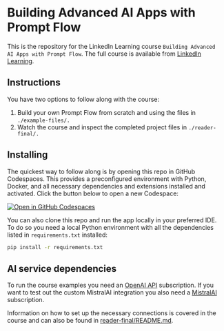 # Building Advanced AI Apps with Prompt Flow
This is the repository for the LinkedIn Learning course `Building Advanced AI Apps with Prompt Flow`. The full course is available from [LinkedIn Learning][lil-course-url].

## Instructions
You have two options to follow along with the course:
1. Build your own Prompt Flow from scratch and using the files in `./example-files/.`
2. Watch the course and inspect the completed project files in `./reader-final/.`

## Installing
The quickest way to follow along is by opening this repo in GitHub Codespaces. This provides a preconfigured environment with Python, Docker, and all necessary dependencies and extensions installed and activated. Click the button below to open a new Codespace:

[![Open in GitHub Codespaces](https://github.com/codespaces/badge.svg)](https://codespaces.new/LinkedInLearning/building-advanced-ai-apps-with-prompt-flow-5960396/)

You can also clone this repo and run the app locally in your preferred IDE. To do so you need a local Python environment with all the dependencies listed in `requirements.txt` installed:

```sh
pip install -r requirements.txt
```

## AI service dependencies
To run the course examples you need an [OpenAI API](https://platform.openai.com) subscription. If you want to test out the custom MistralAI integration you also need a [MistralAI](https://console.mistral.ai/) subscription.

Information on how to set up the necessary connections is covered in the course and can also be found in [reader-final/README.md](reader-final/README.md).


[0]: # (Replace these placeholder URLs with actual course URLs)

[lil-course-url]: https://www.linkedin.com/learning/
[lil-thumbnail-url]: http://

